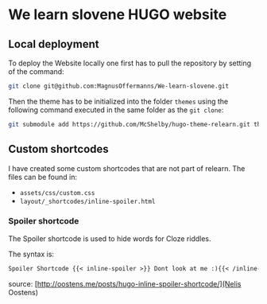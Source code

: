 # We learn slovene HUGO website

## Local deployment

To deploy the Website locally one first has to pull the repository by setting of the command:

```bash
git clone git@github.com:MagnusOffermanns/We-learn-slovene.git
```

Then the theme has to be initialized into the folder `themes` using the following command executed in the same folder as the `git clone`:

```bash
git submodule add https://github.com/McShelby/hugo-theme-relearn.git themes/relearn
```

## Custom shortcodes
I have created some custom shortcodes that are not part of relearn.
The files can be found in:

- `assets/css/custom.css`
- `layout/_shortcodes/inline-spoiler.html`

### Spoiler shortcode

The Spoiler shortcode is used to hide words for Cloze riddles. 

The syntax is:

```markdown
Spoiler Shortcode {{< inline-spoiler >}} Dont look at me :){{< /inline-spoiler >}} Visible again.
```

source: [http://oostens.me/posts/hugo-inline-spoiler-shortcode/](Nelis Oostens)


